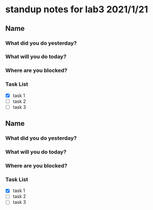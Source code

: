 # standup notes for lab3 2021/1/21

## Name 
### What did you do yesterday?

### What will you do today?

### Where are you blocked?

### Task List 
- [x] task 1
- [ ] task 2
- [ ] task 3

## Name 
### What did you do yesterday?

### What will you do today?

### Where are you blocked?

### Task List 
- [x] task 1
- [ ] task 2
- [ ] task 3
